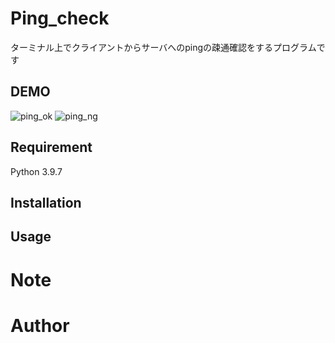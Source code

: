 # Ping_check

ターミナル上でクライアントからサーバへのpingの疎通確認をするプログラムです

## DEMO

![ping_ok](https://user-images.githubusercontent.com/70145199/150271989-fa553ec8-4958-48ab-a1d2-4aae64cb70ac.gif)
![ping_ng](https://user-images.githubusercontent.com/70145199/150271994-38c63ca1-b188-4940-b3f6-d8500943d31b.gif)

## Requirement
Python    3.9.7<br>

## Installation

## Usage

# Note

# Author

